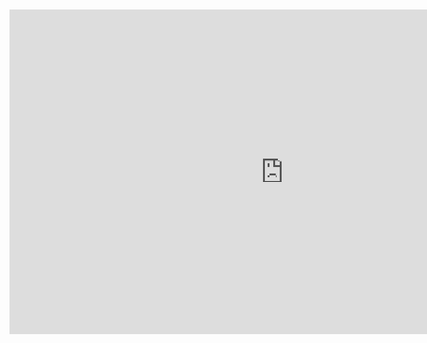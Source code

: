 <br>
<br>

<iframe src="https://docs.google.com/presentation/d/e/2PACX-1vRjppgGgSnJumcDvtpgB6uEMOO1A8oq_-8ShNBKxWQyBFduTgTeL9j_UDuAVQXMb-RwnJRU59NwjhvV/embed?start=true&loop=true&delayms=10000" frameborder="0" width="960" height="569" allowfullscreen="true" mozallowfullscreen="true" webkitallowfullscreen="true" style="display: block;margin: auto;"></iframe>